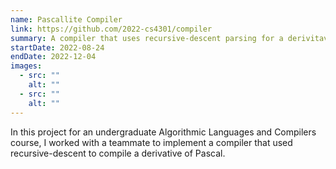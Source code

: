 ```yaml
---
name: Pascallite Compiler
link: https://github.com/2022-cs4301/compiler
summary: A compiler that uses recursive-descent parsing for a derivitave of the Pascal programming language.
startDate: 2022-08-24
endDate: 2022-12-04
images:
  - src: ""
    alt: ""
  - src: ""
    alt: ""
---
```


In this project for an undergraduate Algorithmic Languages and Compilers course, I worked with a teammate to implement a compiler that used recursive-descent to compile a derivative of Pascal.